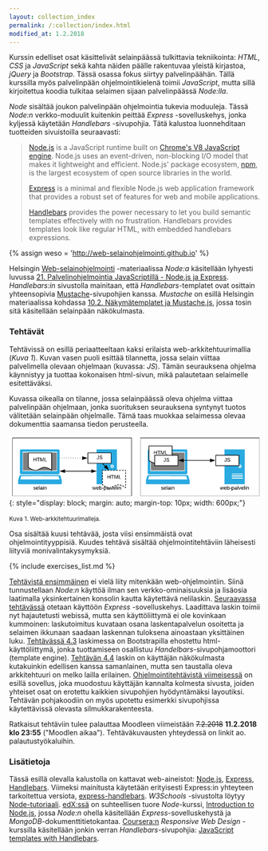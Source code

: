 ```yaml
---
layout: collection_index
permalink: /:collection/index.html
modified_at: 1.2.2018
---
```



Kurssin edelliset osat käsittelivät selainpäässä tulkittavia tekniikointa:  *HTML*, *CSS* ja *JavaScript* sekä kahta näiden päälle rakentuvaa yleistä kirjastoa, *jQuery* ja *Bootstrap*. Tässä osassa fokus siirtyy palvelinpäähän. Tällä kurssilla myös palvelinpään ohjelmointikielenä toimii *JavaScript*, mutta sillä kirjoitettua koodia tulkitaa selaimen sijaan palvelinpäässä *Node:lla*.

*Node* sisältää joukon palvelinpään ohjelmointia tukevia moduuleja. Tässä *Node:n* verkko-moduulit kuitenkin peittää *Express* -sovelluskehys, jonka kyljessä käytetään *Handlebars* -sivupohjia. Tätä kalustoa luonnehditaan tuotteiden sivuistoilla seuraavasti:

> [Node.js][node] is a JavaScript runtime built on [Chrome's V8 JavaScript engine][v8]. Node.js uses an event-driven, non-blocking I/O model that makes it lightweight and efficient. Node.js' package ecosystem, [npm][npm-site], is the largest ecosystem of open source libraries in the world.
>
> [Express][express] is a minimal and flexible Node.js web application framework that provides a robust set of features for web and mobile applications.
>
> [Handlebars][handlebars] provides the power necessary to let you build semantic templates effectively with no frustration. Handlebars provides templates look like regular HTML, with embedded handlebars expressions.


[node]: https://nodejs.org
[express]: https://expressjs.com
[handlebars]: http://handlebarsjs.com
[v8]: https://developers.google.com/v8/
[npm-site]: https://www.npmjs.com


{% assign weso = 'http://web-selainohjelmointi.github.io' %}

Helsingin [Web-selainohjelmointi]({{weso}}) -materiaalissa *Node:a*
käsitellään lyhyesti luvussa
[21. Palvelinohjelmointia JavaScriptillä - Node.js ja Express]({{weso}}/#21-Palvelinohjelmointia-JavaScriptillä---Node.js-ja-Express).
*Handlebars:in* sivustolla mainitaan, että *Handlebars*-templatet ovat osittain yhteensopivia [Mustache](https://github.com/janl/mustache.js/blob/master/README.md)-sivupohjien kanssa.
*Mustache* on esillä Helsingin materiaalissa kohdassa
[10.2. Näkymätemplatet ja Mustache.js]({{weso}}/#10.2-Näkymätemplatet-ja-Mustache.js), jossa
tosin sitä käsitellään selainpään näkökulmasta.

### Tehtävät

Tehtävissä on esillä periaatteeltaan kaksi erilaista web-arkkitehtuurimallia (*Kuva 1*).
Kuvan vasen puoli esittää tilannetta, jossa selain viittaa palvelimella olevaan ohjelmaan (kuvassa: *JS*).
Tämän seurauksena ohjelma käynnistyy ja tuottaa kokonaisen html-sivun, mikä
palautetaan selaimelle esitettäväksi.

Kuvassa oikealla on tilanne, jossa selainpäässä oleva ohjelma viittaa palvelinpään ohjelmaan,
jonka suorituksen seurauksena syntynyt tuotos välitetään selainpään ohjelmalle.
Tämä taas muokkaa selaimessa olevaa dokumenttia saamansa tiedon perusteella.

![Arkkitehtuurimalleja](./img/arkkitehtuurimalleja.png "Arkkitehtuurimalleja"){: style="display: block; margin: auto; margin-top: 10px; width: 600px;"}

<small>Kuva 1. Web-arkkitehtuurimalleja.</small>

Osa sisältää kuusi tehtävää, josta viisi ensimmäistä ovat ohjelmointityyppisiä.
Kuudes tehtävä sisältää ohjelmointitehtäviin läheisesti liityviä monivalintakysymyksiä.

{% include exercises_list.md %}

[Tehtävistä ensimmäinen](tehtava41) ei vielä liity mitenkään web-ohjelmointiin.
Siinä tunnustellaan *Node:n* käyttöä ilman sen verkko-ominaisuuksia ja lisäosia
laatimalla yksinkertainen konsolin kautta käytettävä nelilaskin.
[Seuraavassa tehtävässä](tehtava42) otetaan käyttöön *Express* -sovelluskehys.
Laadittava laskin toimii nyt hajautetusti webissä, mutta sen käyttöliittymä ei
ole kovinkaan kummoinen: laskutoimitus kuvataan osana laskentapalvelun osoitetta
ja selaimen ikkunaan saadaan laskennan tuloksena ainoastaan yksittäinen luku.
[Tehtävässä 4.3](tehtava43) laskimessa on Bootstrapilla ehostettu
html-käyttöliittymä, jonka tuottamiseen osallistuu *Handelbars*-sivupohjamoottori
(template engine). [Tehtävän 4.4](tehtava44) laskin on käyttäjän näkökulmasta
kutakuinkin edellisen kanssa samanlainen, mutta sen taustalla oleva arkkitehtuuri
on melko lailla erilainen. [Ohjelmointitehtävistä viimeisessä](tehtava45) on esillä
sovellus, joka muodostuu käyttäjän kannalta kolmesta sivusta, joiden yhteiset osat
on erotettu kaikkien sivupohjien hyödyntämäksi layoutiksi. Tehtävän pohjakoodiin
on myös upotettu esimerkki sivupohjissa käytettävissä olevasta silmukkarakenteesta.

Ratkaisut tehtäviin tulee palauttaa Moodleen viimeistään  <strike>7.2.2018</strike> **11.2.2018 klo 23:55**
("Moodlen aikaa"). Tehtäväkuvausten yhteydessä on linkit ao. palautustyökaluihin.

### Lisätietoja

Tässä esillä olevalla kalustolla on kattavat web-aineistot: [Node.js][node],
[Express][express], [Handlebars][handlebars]. Viimeksi mainitusta käytetään
erityisesti Express:in yhteyteen tarkoitettua versiota,
[express-handlebars][exp-hbs]. *W3Schools* -sivustolta löytyy
[Node-tutoriaali](https://www.w3schools.com/nodejs/default.asp).
[edX:ssä][edx] on suhteellisen tuore *Node*-kurssi,
[Introduction to Node.js](https://www.edx.org/course/introduction-node-js-microsoft-dev283x),
jossa *Node:n* ohella käsitellään *Express*-sovelluskehystä ja *MongoDB*-dokumenttitietokantaa.
[Coursera:n][coursera] *Responsive Web Design* -kurssilla käsitellään jonkin
verran *Handlebars*-sivupohjia:  [JavaScript templates with Handlebars][hb-lecture].

[exp-hbs]: https://github.com/ericf/express-handlebars/blob/master/README.md
[hb-lecture]: https://www.coursera.org/learn/responsive-web-design/lecture/pVzeZ/javascript-templates-with-handlebars

[edx]: https://www.edx.org
[coursera]: https://www.coursera.org
